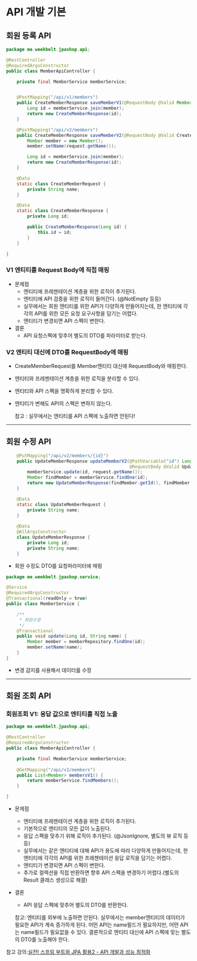 # API 개발 기본

## 회원 등록 API

```java
package me.weekbelt.jpashop.api;

@RestController
@RequiredArgsConstructor
public class MemberApiController {

    private final MemberService memberService;


    @PostMapping("/api/v1/members")
    public CreateMemberResponse saveMemberV1(@RequestBody @Valid Member member) {
        Long id = memberService.join(member);
        return new CreateMemberResponse(id);
    }

    @PostMapping("/api/v2/members")
    public CreateMemberResponse saveMemberV2(@RequestBody @Valid CreateMemberRequest request) {
        Member member = new Member();
        member.setName(request.getName());

        Long id = memberService.join(member);
        return new CreateMemberResponse(id);
    }

    @Data
    static class CreateMemberRequest {
        private String name;
    }

    @Data
    static class CreateMemberResponse {
        private Long id;

        public CreateMemberResponse(Long id) {
            this.id = id;
        }
    }

}

```

### V1 엔티티를 Request Body에 직접 매핑

- 문제점
  - 엔티티에 프레젠테이션 계층을 위한 로직이 추가된다.
  - 엔티티에 API 검증을 위한 로직이 들어간다. (@NotEmpty 등등)
  - 실무에서는 회원 엔티티를 위한 API가 다양하게 만들어지는데, 한 엔티티에 각각의 API를 위한 모든 요청 요구사항을 담기는 어렵다.
  - 엔티티가 변경되면 API 스펙이 변한다.
- 결론
  - API 요청스펙에 맞추어 별도의 DTO를 파라미터로 받는다.

### V2 엔티티 대신에 DTO를 RequestBody에 매핑

- CreateMemberRequest를 Member엔티티 대신에 RequestBody와 매핑한다.
- 엔티티와 프레젠테이션 계층을 위한 로직을 분리할 수 있다.
- 엔티티와 API 스펙을 명확하게 분리할 수 있다.
- 엔티티가 변해도 API의 스펙은 변하지 않는다.

  참고 : 실무에서는 엔티티를 API 스펙에 노출하면 안된다!

<hr>

## 회원 수정 API

```java
    @PutMapping("/api/v2/members/{id}")
    public UpdateMemberResponse updateMemberV2(@PathVariable("id") Long id,
                                               @RequestBody @Valid UpdateMemberRequest request) {
        memberService.update(id, request.getName());
        Member findMember = memberService.findOne(id);
        return new UpdateMemberResponse(findMember.getId(), findMember.getName());
    }

    @Data
    static class UpdateMemberRequest {
        private String name;
    }
    
    @Data
    @AllArgsConstructor
    class UpdateMemberResponse {
        private Long id;
        private String name;
    }
```

* 회원 수정도 DTO를 요청파라미터에 매핑

```java
package me.weekbelt.jpashop.service;

@Service
@RequiredArgsConstructor
@Transactional(readOnly = true)
public class MemberService {

    /**
     * 회원수정
     */
    @Transactional
    public void update(Long id, String name) {
        Member member = memberRepository.findOne(id);
        member.setName(name);
    }
}

```
* 변경 감지를 사용해서 데이터를 수정

<hr>

## 회원 조회 API

### 회원조회 V1: 응답 값으로 엔티티를 직접 노출

```java
package me.weekbelt.jpashop.api;

@RestController
@RequiredArgsConstructor
public class MemberApiController {

    private final MemberService memberService;
    
    @GetMapping("/api/v1/members")
    public List<Member> membersV1() {
        return memberService.findMembers();
    }

}
```
* 문제점
  * 엔티티에 프레젠테이션 계층을 위한 로직이 추가된다.
  * 기본적으로 엔티티의 모든 값이 노출된다.
  * 응답 스펙을 맞추기 위해 로직이 추가된다. (@JsonIgnore, 별도의 뷰 로직 등등)
  * 실무에서는 같은 엔티티에 대해 API가 용도에 따라 다양하게 만들어지는데, 한 엔티티에 각각의 API를 위한 프레젠테이션 응답 로직을 담기는 어렵다.
  * 엔티티가 변경되면 API 스펙이 변한다.
  * 추가로 컬렉션을 직접 반환하면 향후 API 스펙을 변경하기 어렵다.(별도의 Result 클래스 생성으로 해결)
* 결론
  * API 응답 스펙에 맞추어 별도의 DTO를 반환한다.

  참고: 엔티티를 외부에 노출하면 안된다.
  실무에서는 member엔티티의 데이터가 필요한 API가 계속 증가하게 된다. 어떤 API는 name필드가 필요하지만, 어떤 API는 name필드가 필요없을 수 있다. 결론적으로 엔티티 대신에 API 스펙에 맞는 별도의 DTO를 노출해야 한다.








참고 강의:[실전! 스프링 부트와 JPA 활용2 - API 개발과 성능 최적화](https://www.inflearn.com/course/%EC%8A%A4%ED%94%84%EB%A7%81%EB%B6%80%ED%8A%B8-JPA-API%EA%B0%9C%EB%B0%9C-%EC%84%B1%EB%8A%A5%EC%B5%9C%EC%A0%81%ED%99%94/dashboard)
